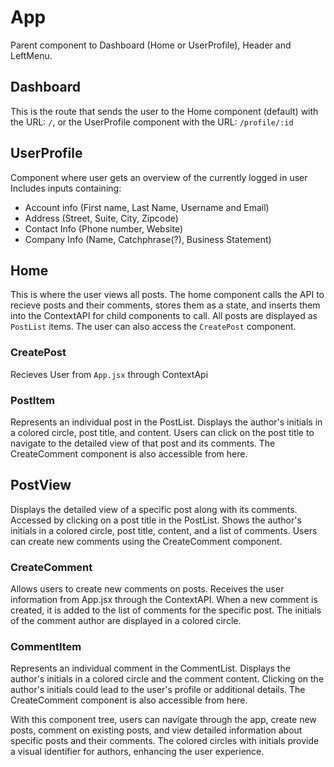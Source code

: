 # App
Parent component to Dashboard (Home or UserProfile), Header and LeftMenu. 

## Dashboard
This is the route that sends the user to the Home component (default) with the URL: `/`, or the UserProfile component with the URL: `/profile/:id`

## UserProfile
Component where user gets an overview of the currently logged in user
Includes inputs containing:
* Account info (First name, Last Name, Username and Email)
* Address (Street, Suite, City, Zipcode)
* Contact Info (Phone number, Website)
* Company Info (Name, Catchphrase(?), Business Statement)

## Home
This is where the user views all posts. The home component calls the API to recieve posts and their comments, stores them as a state, and inserts them into the ContextAPI for child components to call.
All posts are displayed as `PostList` items.
The user can also access the `CreatePost` component.
### CreatePost
Recieves User from `App.jsx` through ContextApi

### PostItem
Represents an individual post in the PostList. Displays the author's initials in a colored circle, post title, and content. Users can click on the post title to navigate to the detailed view of that post and its comments. The CreateComment component is also accessible from here.

## PostView
Displays the detailed view of a specific post along with its comments. Accessed by clicking on a post title in the PostList. Shows the author's initials in a colored circle, post title, content, and a list of comments. Users can create new comments using the CreateComment component.

### CreateComment
Allows users to create new comments on posts. Receives the user information from App.jsx through the ContextAPI. When a new comment is created, it is added to the list of comments for the specific post. The initials of the comment author are displayed in a colored circle.

### CommentItem
Represents an individual comment in the CommentList. Displays the author's initials in a colored circle and the comment content. Clicking on the author's initials could lead to the user's profile or additional details. The CreateComment component is also accessible from here.

With this component tree, users can navigate through the app, create new posts, comment on existing posts, and view detailed information about specific posts and their comments. The colored circles with initials provide a visual identifier for authors, enhancing the user experience.